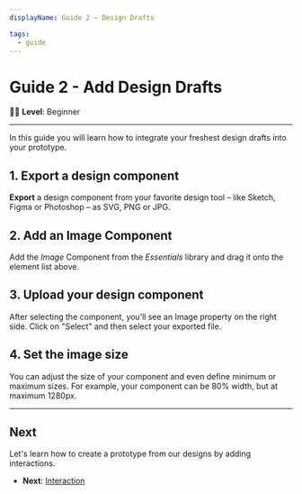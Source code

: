 ```yaml
---
displayName: Guide 2 – Design Drafts

tags:
  - guide
---
```


# Guide 2 - Add Design Drafts

:woman_student: **Level**: Beginner

---

In this guide you will learn how to integrate your freshest design drafts into your prototype.

## 1. Export a design component
**Export** a design component from your favorite design tool – like Sketch, Figma or Photoshop – as SVG, PNG or JPG.

## 2. Add an Image Component
Add the *Image* Component from the *Essentials* library and drag it onto the element list above.

## 3. Upload your design component
After selecting the component, you’ll see an Image property on the right side. Click on "Select" and then select your exported file.

## 4. Set the image size
You can adjust the size of your component and even define minimum or maximum sizes. For example, your component can be 80% width, but at maximum 1280px.

---

## Next

Let's learn how to create a prototype from our designs by adding interactions.

* **Next**: [Interaction](./doc/docs/guides/interaction?guides-enabled=true)
